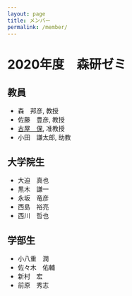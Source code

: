 ```yaml
---
layout: page
title: メンバー
permalink: /member/
---
```


# 2020年度　森研ゼミ

## 教員

* 森　邦彦, 教授
* 佐藤　豊彦, 教授
* [古屋　保](https://tamosblog.wordpress.com/), 准教授
* 小田　謙太郎, 助教

## 大学院生

* 大迫　真也
* 黒木　謙一
* 永坂　竜彦
* 西島　裕亮
* 西川　哲也

## 学部生

* 小八重　潤
* 佐々木　佑輔
* 新村　宏
* 前原　秀志


